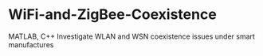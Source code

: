 # WiFi-and-ZigBee-Coexistence
MATLAB, C++
Investigate WLAN and WSN coexistence issues under smart manufactures
